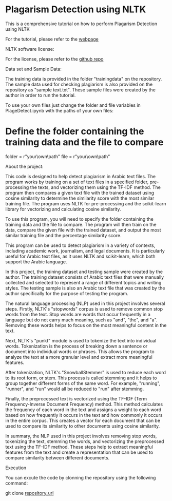 # Plagarism Detection using NLTK
This is a comprehensive tutorial on how to perform Plagarism Detection using NLTK

For the tutorial, please refer to the [webpage](https://animeshjha2419.github.io/)

NLTK software license:

For the license, please refer to the [github repo](https://github.com/nltk/nltk/blob/develop/LICENSE.txt)

Data set and Sample Data:

The training data is provided in the folder "trainingdata" on the repository. The sample data used for checking plagiarism is also provided on the repository as "sample text.txt". These sample files were created by the author in order to run the tutorial.

To use your own files just change the folder and file variables in PlageDetect.ipynb with the paths of your own files:

# Define the folder containing the training data and the file to compare
folder = r"your\own\path"
file = r"your\own\path"

About the project:

This code is designed to help detect plagiarism in Arabic text files. The program works by training on a set of text files in a specified folder, pre-processing the texts, and vectorizing them using the TF-IDF method. The program then compares a given text file with the trained dataset using cosine similarity to determine the similarity score with the most similar training file. The program uses NLTK for pre-processing and the scikit-learn library for vectorizing and calculating cosine similarity.

To use this program, you will need to specify the folder containing the training data and the file to compare. The program will then train on the data, compare the given file with the trained dataset, and output the most similar training file and the percentage similarity score.

This program can be used to detect plagiarism in a variety of contexts, including academic work, journalism, and legal documents. It is particularly useful for Arabic text files, as it uses NLTK and scikit-learn, which both support the Arabic language.

In this project, the training dataset and testing sample were created by the author. The training dataset consists of Arabic text files that were manually collected and selected to represent a range of different topics and writing styles. The testing sample is also an Arabic text file that was created by the author specifically for the purpose of testing the program.

The natural language processing (NLP) used in this project involves several steps. Firstly, NLTK's "stopwords" corpus is used to remove common stop words from the text. Stop words are words that occur frequently in a language but do not carry much meaning, such as "and", "the", and "a". Removing these words helps to focus on the most meaningful content in the text.

Next, NLTK's "punkt" module is used to tokenize the text into individual words. Tokenization is the process of breaking down a sentence or document into individual words or phrases. This allows the program to analyze the text at a more granular level and extract more meaningful features.

After tokenization, NLTK's "SnowballStemmer" is used to reduce each word to its root form, or stem. This process is called stemming and it helps to group together different forms of the same word. For example, "running", "runner", and "run" would all be reduced to "run" after stemming.

Finally, the preprocessed text is vectorized using the TF-IDF (Term Frequency-Inverse Document Frequency) method. This method calculates the frequency of each word in the text and assigns a weight to each word based on how frequently it occurs in the text and how commonly it occurs in the entire corpus. This creates a vector for each document that can be used to compare its similarity to other documents using cosine similarity.

In summary, the NLP used in this project involves removing stop words, tokenizing the text, stemming the words, and vectorizing the preprocessed text using the TF-IDF method. These steps help to extract meaningful features from the text and create a representation that can be used to compare similarity between different documents.

Execution

You can excute the code by clonning the repository using the following command:

git clone [repository_url](https://github.com/AnimeshJha2419/AnimeshJha2419.github.io)


